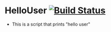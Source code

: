 # HelloUser [![Build Status](https://travis-ci.org/achuchulev/HelloUser.svg?branch=master)](https://travis-ci.org/achuchulev/HelloUser)

- This is a script that prints "hello user"
